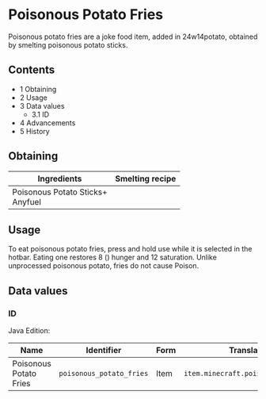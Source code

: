 # Poisonous Potato Fries
Poisonous potato fries are a joke food item, added in 24w14potato, obtained by smelting poisonous potato sticks.

## Contents
- 1 Obtaining
- 2 Usage
- 3 Data values
	- 3.1 ID
- 4 Advancements
- 5 History

## Obtaining
| Ingredients                          | Smelting recipe |
|--------------------------------------|-----------------|
| Poisonous Potato Sticks+<br/>Anyfuel |                 |

## Usage
To eat poisonous potato fries, press and hold use while it is selected in the hotbar. Eating one restores 8 () hunger and 12 saturation. Unlike unprocessed poisonous potato, fries do not cause Poison.

## Data values
### ID
Java Edition:

| Name                   | Identifier               | Form | Translation key                         |
|------------------------|--------------------------|------|-----------------------------------------|
| Poisonous Potato Fries | `poisonous_potato_fries` | Item | `item.minecraft.poisonous_potato_fries` |


